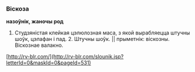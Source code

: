 ### Віскоза
**назоўнік, жаночы род**

1. Студзяністая клейкая цэлюлозная маса, з якой вырабляецца штучны шоўк, цэлафан і пад. 2. Штучны шоўк. || прыметнік: віскозны. Віскознае валакно.

<a rel="author">[http://rv-blr.com/](http://rv-blr.com/slounik.jsp?letterId=0&maskId=0&pageId=531)</a>
